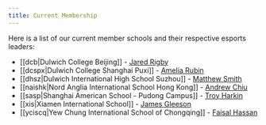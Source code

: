 ```yaml
---
title: Current Membership
---
```

Here is a list of our current member schools and their respective esports leaders:

- [[dcb|Dulwich College Beijing]] - [Jared Rigby](mailto:test@test.test)
- [[dcspx|Dulwich College Shanghai Puxi]] - [Amelia Rubin](mailto:test@test.test)
- [[dhsz|Dulwich International High School Suzhou]] - [Matthew Smith](mailto:test@test.test)
- [[naishk|Nord Anglia International School Hong Kong]] - [Andrew Chiu](mailto:test@test.test)
- [[sasp|Shanghai American School - Pudong Campus]] - [Troy Harkin](mailto:test@test.test)
- [[xis|Xiamen International School]] - [James Gleeson](mailto:test@test.test)
- [[yciscq|Yew Chung International School of Chongqing]] - [Faisal Hassan](mailto:test@test.test)